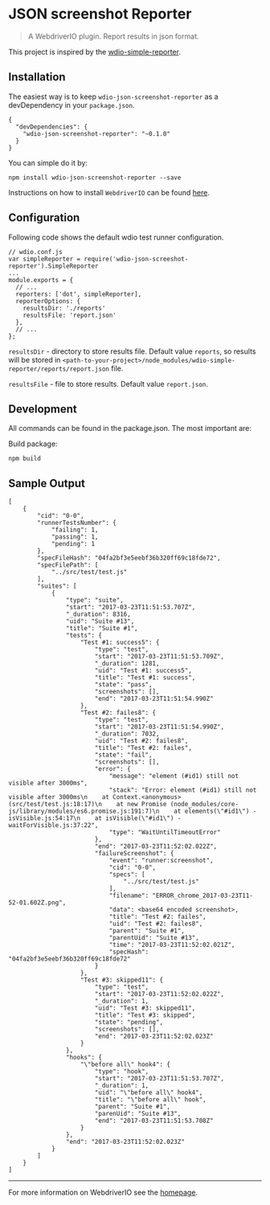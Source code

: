 # JSON screenshot Reporter
> A WebdriverIO plugin. Report results in json format.

This project is inspired by the [wdio-simple-reporter](https://github.com/andriilazebnyi/wdio-simple-reporter).

## Installation

The easiest way is to keep `wdio-json-screenshot-reporter` as a devDependency in your `package.json`.

```
{
  "devDependencies": {
    "wdio-json-screenshot-reporter": "~0.1.0"
  }
}
```

You can simple do it by:

```
npm install wdio-json-screenshot-reporter --save
```

Instructions on how to install `WebdriverIO` can be found [here](http://webdriver.io/guide/getstarted/install.html).

## Configuration

Following code shows the default wdio test runner configuration.

```
// wdio.conf.js
var simpleReporter = require('wdio-json-screeshot-reporter').SimpleReporter
...
module.exports = {
  // ...
  reporters: ['dot', simpleReporter],
  reporterOptions: {
    resultsDir: './reports'
    resultsFile: 'report.json'
  },
  // ...
};
```

`resultsDir` - directory to store results file. Default value `reports`, so results will be stored in `<path-to-your-project>/node_modules/wdio-simple-reporter/reports/report.json` file.

`resultsFile` - file to store results. Default value `report.json`.

## Development

All commands can be found in the package.json. The most important are:

Build package:

```
npm build
```

## Sample Output

```
[
    {
        "cid": "0-0",
        "runnerTestsNumber": {
            "failing": 1,
            "passing": 1,
            "pending": 1
        },
        "specFileHash": "04fa2bf3e5eebf36b320ff69c18fde72",
        "specFilePath": [
            "../src/test/test.js"
        ],
        "suites": [
            {
                "type": "suite",
                "start": "2017-03-23T11:51:53.707Z",
                "_duration": 8316,
                "uid": "Suite #13",
                "title": "Suite #1",
                "tests": {
                    "Test #1: success5": {
                        "type": "test",
                        "start": "2017-03-23T11:51:53.709Z",
                        "_duration": 1281,
                        "uid": "Test #1: success5",
                        "title": "Test #1: success",
                        "state": "pass",
                        "screenshots": [],
                        "end": "2017-03-23T11:51:54.990Z"
                    },
                    "Test #2: failes8": {
                        "type": "test",
                        "start": "2017-03-23T11:51:54.990Z",
                        "_duration": 7032,
                        "uid": "Test #2: failes8",
                        "title": "Test #2: failes",
                        "state": "fail",
                        "screenshots": [],
                        "error": {
                            "message": "element (#id1) still not visible after 3000ms",
                            "stack": "Error: element (#id1) still not visible after 3000ms\n    at Context.<anonymous> (src/test/test.js:18:17)\n    at new Promise (node_modules/core-js/library/modules/es6.promise.js:191:7)\n    at elements(\"#id1\") - isVisible.js:54:17\n    at isVisible(\"#id1\") - waitForVisible.js:37:22",
                            "type": "WaitUntilTimeoutError"
                        },
                        "end": "2017-03-23T11:52:02.022Z",
                        "failureScreenshot": {
                            "event": "runner:screenshot",
                            "cid": "0-0",
                            "specs": [
                                "../src/test/test.js"
                            ],
                            "filename": "ERROR_chrome_2017-03-23T11-52-01.602Z.png",
                            "data": <base64 encoded screenshot>,
                            "title": "Test #2: failes",
                            "uid": "Test #2: failes8",
                            "parent": "Suite #1",
                            "parentUid": "Suite #13",
                            "time": "2017-03-23T11:52:02.021Z",
                            "specHash": "04fa2bf3e5eebf36b320ff69c18fde72"
                        }
                    },
                    "Test #3: skipped11": {
                        "type": "test",
                        "start": "2017-03-23T11:52:02.022Z",
                        "_duration": 1,
                        "uid": "Test #3: skipped11",
                        "title": "Test #3: skipped",
                        "state": "pending",
                        "screenshots": [],
                        "end": "2017-03-23T11:52:02.023Z"
                    }
                },
                "hooks": {
                    "\"before all\" hook4": {
                        "type": "hook",
                        "start": "2017-03-23T11:51:53.707Z",
                        "_duration": 1,
                        "uid": "\"before all\" hook4",
                        "title": "\"before all\" hook",
                        "parent": "Suite #1",
                        "parenUid": "Suite #13",
                        "end": "2017-03-23T11:51:53.708Z"
                    }
                },
                "end": "2017-03-23T11:52:02.023Z"
            }
        ]
    }
]
```

***

For more information on WebdriverIO see the [homepage](http://webdriver.io/).
